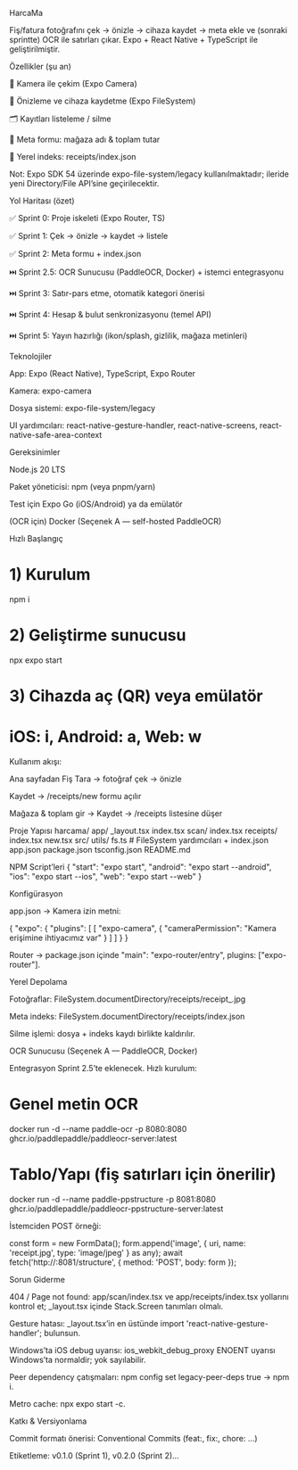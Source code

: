HarcaMa

Fiş/fatura fotoğrafını çek → önizle → cihaza kaydet → meta ekle ve (sonraki sprintte) OCR ile satırları çıkar. Expo + React Native + TypeScript ile geliştirilmiştir.

Özellikler (şu an)

📸 Kamera ile çekim (Expo Camera)

🔎 Önizleme ve cihaza kaydetme (Expo FileSystem)

🗂️ Kayıtları listeleme / silme

📝 Meta formu: mağaza adı & toplam tutar

💾 Yerel indeks: receipts/index.json

Not: Expo SDK 54 üzerinde expo-file-system/legacy kullanılmaktadır; ileride yeni Directory/File API’sine geçirilecektir.

Yol Haritası (özet)

✅ Sprint 0: Proje iskeleti (Expo Router, TS)

✅ Sprint 1: Çek → önizle → kaydet → listele

✅ Sprint 2: Meta formu + index.json

⏭️ Sprint 2.5: OCR Sunucusu (PaddleOCR, Docker) + istemci entegrasyonu

⏭️ Sprint 3: Satır-pars etme, otomatik kategori önerisi

⏭️ Sprint 4: Hesap & bulut senkronizasyonu (temel API)

⏭️ Sprint 5: Yayın hazırlığı (ikon/splash, gizlilik, mağaza metinleri)

Teknolojiler

App: Expo (React Native), TypeScript, Expo Router

Kamera: expo-camera

Dosya sistemi: expo-file-system/legacy

UI yardımcıları: react-native-gesture-handler, react-native-screens, react-native-safe-area-context

Gereksinimler

Node.js 20 LTS

Paket yöneticisi: npm (veya pnpm/yarn)

Test için Expo Go (iOS/Android) ya da emülatör

(OCR için) Docker (Seçenek A — self-hosted PaddleOCR)

Hızlı Başlangıç
# 1) Kurulum
npm i

# 2) Geliştirme sunucusu
npx expo start

# 3) Cihazda aç (QR) veya emülatör
# iOS: i, Android: a, Web: w


Kullanım akışı:

Ana sayfadan Fiş Tara → fotoğraf çek → önizle

Kaydet → /receipts/new formu açılır

Mağaza & toplam gir → Kaydet → /receipts listesine düşer

Proje Yapısı
harcama/
  app/
    _layout.tsx
    index.tsx
    scan/
      index.tsx
    receipts/
      index.tsx
      new.tsx
  src/
    utils/
      fs.ts           # FileSystem yardımcıları + index.json
  app.json
  package.json
  tsconfig.json
  README.md

NPM Script’leri
{
  "start": "expo start",
  "android": "expo start --android",
  "ios": "expo start --ios",
  "web": "expo start --web"
}

Konfigürasyon

app.json → Kamera izin metni:

{
  "expo": {
    "plugins": [
      [
        "expo-camera",
        { "cameraPermission": "Kamera erişimine ihtiyacımız var" }
      ]
    ]
  }
}


Router → package.json içinde "main": "expo-router/entry", plugins: ["expo-router"].

Yerel Depolama

Fotoğraflar: FileSystem.documentDirectory/receipts/receipt_<timestamp>.jpg

Meta indeks: FileSystem.documentDirectory/receipts/index.json

Silme işlemi: dosya + indeks kaydı birlikte kaldırılır.

OCR Sunucusu (Seçenek A — PaddleOCR, Docker)

Entegrasyon Sprint 2.5’te eklenecek. Hızlı kurulum:

# Genel metin OCR
docker run -d --name paddle-ocr -p 8080:8080 \
  ghcr.io/paddlepaddle/paddleocr-server:latest

# Tablo/Yapı (fiş satırları için önerilir)
docker run -d --name paddle-ppstructure -p 8081:8080 \
  ghcr.io/paddlepaddle/paddleocr-ppstructure-server:latest


İstemciden POST örneği:

const form = new FormData();
form.append('image', { uri, name: 'receipt.jpg', type: 'image/jpeg' } as any);
await fetch('http://<HOST>:8081/structure', { method: 'POST', body: form });

Sorun Giderme

404 / Page not found: app/scan/index.tsx ve app/receipts/index.tsx yollarını kontrol et; _layout.tsx içinde Stack.Screen tanımları olmalı.

Gesture hatası: _layout.tsx’in en üstünde import 'react-native-gesture-handler'; bulunsun.

Windows’ta iOS debug uyarısı: ios_webkit_debug_proxy ENOENT uyarısı Windows’ta normaldir; yok sayılabilir.

Peer dependency çatışmaları: npm config set legacy-peer-deps true → npm i.

Metro cache: npx expo start -c.

Katkı & Versiyonlama

Commit formatı önerisi: Conventional Commits (feat:, fix:, chore: …)

Etiketleme: v0.1.0 (Sprint 1), v0.2.0 (Sprint 2)…
